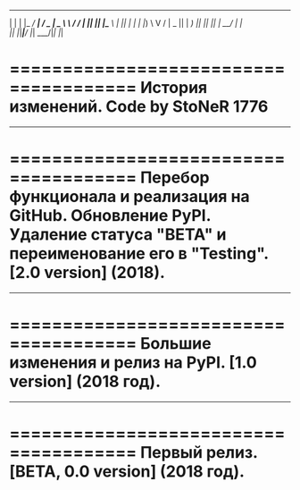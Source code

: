  _   _ ___ ____ _____ ___  ______   __
| | | |_ _/ ___|_   _/ _ \|  _ \ \ / /
| |_| || |\___ \ | || | | | |_) \ V / 
|  _  || | ___) || || |_| |  __/ | |  
|_| |_|___|____/ |_| \___/|_|    |_|  
                                      
======================================
История изменений. Code by StoNeR 1776
======================================

--------------------------------------

======================================
Перебор функционала и реализация на
GitHub. Обновление PyPI. Удаление
статуса "BETA" и переименование его в
"Testing". [2.0 version] (2018).
======================================

--------------------------------------

======================================
Большие изменения и релиз на PyPI.
[1.0 version] (2018 год).
======================================

--------------------------------------

======================================
Первый релиз. [BETA, 0.0 version] 
(2018 год).
======================================
